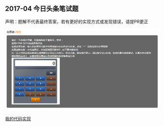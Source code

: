 ## 2017-04 今日头条笔试题

声明：题解不代表最终答案，若有更好的实现方式或发现错误，请提PR更正

![今日头条前端题](./question1.png)

[我的代码实现](./2016-4-18toutiao.html)
